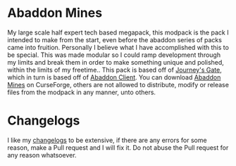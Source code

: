 # Abaddon Mines
My large scale half expert tech based megapack, this modpack is the pack I intended to make from the start, even before the abaddon series of packs came into fruition. Personally I believe what I have accomplished with this to be special.
This was made modular so I could ramp development through my limits and break them in order to make something unique and polished, within the limits of my freetime..
This pack is based off of [Journey's Gate](https://www.curseforge.com/minecraft/modpacks/abaddon-vanilla), which in turn is based off of [Abaddon Client](https://www.curseforge.com/minecraft/modpacks/abaddon-client).
You can download [Abaddon Mines](https://www.curseforge.com/minecraft/modpacks/abaddon-mines) on CurseForge, others are not allowed to distribute, modify or release files from the modpack in any manner, unto others.
# Changelogs
I like my [changelogs](https://github.com/Apollonu/Abaddon-Client/blob/main/CHANGELOG.md) to be extensive, if there are any errors for some reason, make a Pull request and I will fix it. Do not abuse the Pull request for any reason whatsoever.
